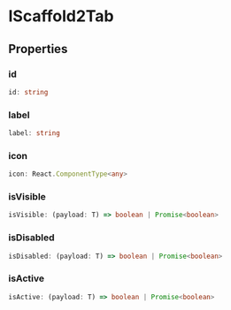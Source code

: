 # IScaffold2Tab

## Properties

### id

```ts
id: string
```

### label

```ts
label: string
```

### icon

```ts
icon: React.ComponentType<any>
```

### isVisible

```ts
isVisible: (payload: T) => boolean | Promise<boolean>
```

### isDisabled

```ts
isDisabled: (payload: T) => boolean | Promise<boolean>
```

### isActive

```ts
isActive: (payload: T) => boolean | Promise<boolean>
```
